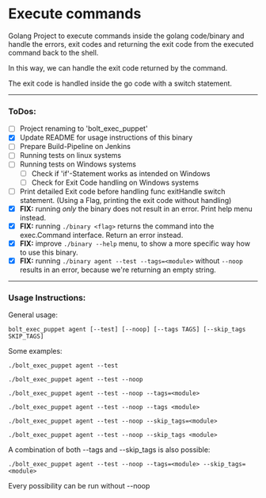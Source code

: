 # Execute commands

Golang Project to execute commands inside the golang code/binary and handle
the errors, exit codes and returning the exit code from the executed command back to 
the shell.

In this way, we can handle the exit code returned by the command.

The exit code is handled inside the go code with a switch statement.

----

### ToDos:

* [ ] Project renaming to 'bolt_exec_puppet'
* [x] Update README for usage instructions of this binary
* [ ] Prepare Build-Pipeline on Jenkins
* [ ] Running tests on linux systems
* [ ] Running tests on Windows systems
  * [ ] Check if 'if'-Statement works as intended on Windows
  * [ ] Check for Exit Code handling on Windows systems
* [ ] Print detailed Exit code before handling func exitHandle switch statement.
  (Using a Flag, printing the exit code without handling)
* [x] **FIX:** running _only_ the binary does not result in an error. Print help menu instead.
* [x] **FIX:** running `./binary <flag>` returns the command into the exec.Command interface. Return an error instead.
* [x] **FIX:** improve `./binary --help` menu, to show a more specific way how to use this binary.
* [x] **FIX:** running `./binary agent --test --tags=<module>`  without `--noop` results in an error, because we're returning an empty string.
----
### Usage Instructions:

General usage:

`bolt_exec_puppet agent [--test] [--noop] [--tags TAGS] [--skip_tags SKIP_TAGS]`

Some examples:

  `./bolt_exec_puppet agent --test`

  `./bolt_exec_puppet agent --test --noop`

  `./bolt_exec_puppet agent --test --noop --tags=<module>`

  `./bolt_exec_puppet agent --test --noop --tags <module>`

  `./bolt_exec_puppet agent --test --noop --skip_tags=<module>`

  `./bolt_exec_puppet agent --test --noop --skip_tags <module>`

A combination of both --tags and --skip_tags is also possible:

  `./bolt_exec_puppet agent --test --noop --tags=<module> --skip_tags=<module>`

Every possibility can be run without --noop